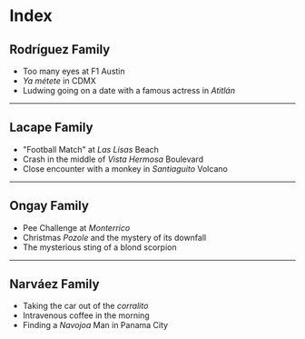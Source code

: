 # Index 

## Rodríguez Family
- Too many eyes at F1 Austin  
- _Ya métete_ in CDMX
- Ludwing going on a date with a famous actress in _Atitlán_

---

## Lacape Family 
- "Football Match" at _Las Lisas_ Beach
- Crash in the middle of _Vista Hermosa_ Boulevard
- Close encounter with a monkey in _Santiaguito_ Volcano

---

## Ongay Family 
- Pee Challenge at _Monterrico_
- Christmas _Pozole_ and the mystery of its downfall
- The mysterious sting of a blond scorpion

---

## Narváez Family
- Taking the car out of the _corralito_
- Intravenous coffee in the morning
- Finding a _Navojoa_ Man in Panama City